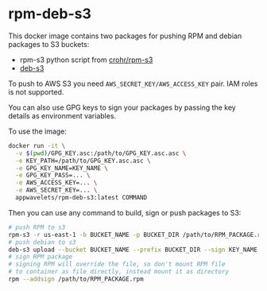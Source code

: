 # rpm-deb-s3

This docker image contains two packages for pushing RPM and debian packages to S3 buckets:

* rpm-s3 python script from [crohr/rpm-s3](https://github.com/crohr/rpm-s3)
* [deb-s3](https://github.com/krobertson/deb-s3)

To push to AWS S3 you need `AWS_SECRET_KEY/AWS_ACCESS_KEY` pair. IAM roles is not supported.

You can also use GPG keys to sign your packages by passing the key details as environment variables.

To use the image:
```bash
docker run -it \
  -v $(pwd)/GPG_KEY.asc:/path/to/GPG_KEY.asc.asc \
  -e KEY_PATH=/path/to/GPG_KEY.asc.asc \
  -e GPG_KEY_NAME=KEY_NAME \
  -e GPG_KEY_PASS=... \
  -e AWS_ACCESS_KEY=... \
  -e AWS_SECRET_KEY=... \
  appwavelets/rpm-deb-s3:latest COMMAND
```

Then you can use any command to build, sign or push packages to S3:

```bash
# push RPM to s3
rpm-s3 -r us-east-1 -b BUCKET_NAME -p BUCKET_DIR /path/to/RPM_PACKAGE.rpm
# push debian to s3
deb-s3 upload --bucket BUCKET_NAME --prefix BUCKET_DIR --sign KEY_NAME --gpg-options='--batch --passphrase ... --pinentry-mode loopback' -a amd64 -c xenial -p DEBIAN_PACKAGE.deb
# sign RPM package
# signing RPM will override the file, so don't mount RPM file
# to container as file directly, instead mount it as directory
rpm --addsign /path/to/RPM_PACKAGE.rpm
```
